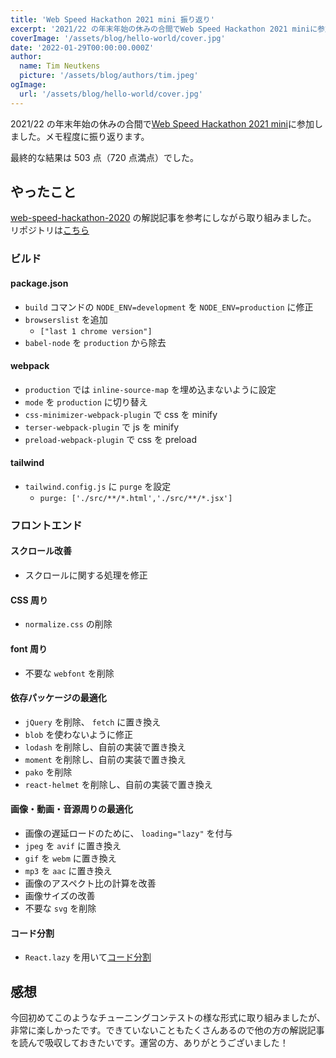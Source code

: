```yaml
---
title: 'Web Speed Hackathon 2021 mini 振り返り'
excerpt: '2021/22 の年末年始の休みの合間でWeb Speed Hackathon 2021 miniに参加しました。メモ程度に振り返ります。'
coverImage: '/assets/blog/hello-world/cover.jpg'
date: '2022-01-29T00:00:00.000Z'
author:
  name: Tim Neutkens
  picture: '/assets/blog/authors/tim.jpeg'
ogImage:
  url: '/assets/blog/hello-world/cover.jpg'
---
```


2021/22 の年末年始の休みの合間で[Web Speed Hackathon 2021 mini](https://developers.cyberagent.co.jp/blog/archives/32747/)に参加しました。メモ程度に振り返ります。

最終的な結果は 503 点（720 点満点）でした。

## やったこと

[web-speed-hackathon-2020](https://github.com/CyberAgentHack/web-speed-hackathon-2020/wiki/Web-Speed-Hackathon-Online-%E5%87%BA%E9%A1%8C%E3%81%AE%E3%81%AD%E3%82%89%E3%81%84%E3%81%A8%E8%A7%A3%E8%AA%AC) の解説記事を参考にしながら取り組みました。
リポジトリは[こちら](https://github.com/kentaro84207/web-speed-hackathon-2021)

### ビルド

#### package.json

- `build` コマンドの `NODE_ENV=development` を `NODE_ENV=production` に修正
- `browserslist` を追加
  - `["last 1 chrome version"]`
- `babel-node` を `production` から除去

#### webpack

- `production` では `inline-source-map` を埋め込まないように設定
- `mode` を `production` に切り替え
- `css-minimizer-webpack-plugin` で css を minify
- `terser-webpack-plugin` で js を minify
- `preload-webpack-plugin` で css を preload

#### tailwind

- `tailwind.config.js` に `purge` を設定
  - `purge: ['./src/**/*.html','./src/**/*.jsx']`

### フロントエンド

#### スクロール改善

- スクロールに関する処理を修正

#### CSS 周り

- `normalize.css` の削除

#### font 周り

- 不要な `webfont` を削除

#### 依存パッケージの最適化

- `jQuery` を削除、 `fetch` に置き換え
- `blob` を使わないように修正
- `lodash` を削除し、自前の実装で置き換え
- `moment` を削除し、自前の実装で置き換え
- `pako` を削除
- `react-helmet` を削除し、自前の実装で置き換え

#### 画像・動画・音源周りの最適化

- 画像の遅延ロードのために、 `loading="lazy"` を付与
- `jpeg` を `avif` に置き換え
- `gif` を `webm` に置き換え
- `mp3` を `aac` に置き換え
- 画像のアスペクト比の計算を改善
- 画像サイズの改善
- 不要な `svg` を削除

#### コード分割

- `React.lazy` を用いて[コード分割](https://ja.reactjs.org/docs/code-splitting.html#reactlazy)

## 感想

今回初めてこのようなチューニングコンテストの様な形式に取り組みましたが、非常に楽しかったです。できていないこともたくさんあるので他の方の解説記事を読んで吸収しておきたいです。運営の方、ありがとうございました！
